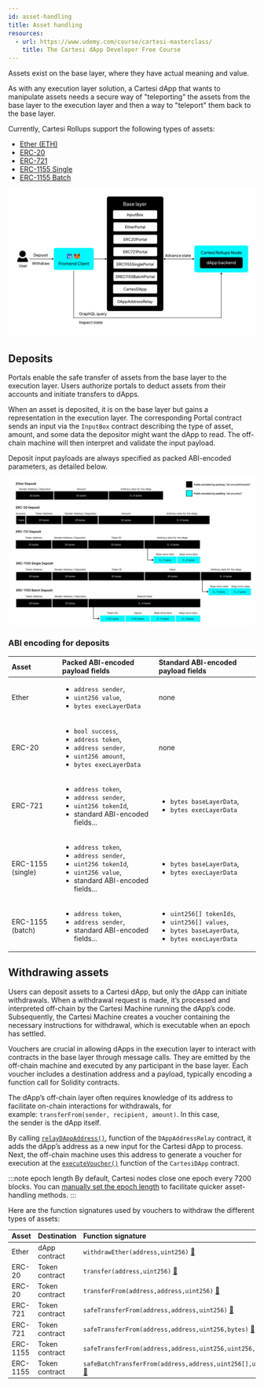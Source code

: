 ```yaml
---
id: asset-handling
title: Asset handling
resources:
  - url: https://www.udemy.com/course/cartesi-masterclass/
    title: The Cartesi dApp Developer Free Course
---
```


Assets exist on the base layer, where they have actual meaning and value.

As with any execution layer solution, a Cartesi dApp that wants to manipulate assets needs a secure way of "teleporting" the assets from the base layer to the execution layer and then a way to "teleport" them back to the base layer.

Currently, Cartesi Rollups support the following types of assets:

- [Ether (ETH)](../rollups-apis/json-rpc/portals/)
- [ERC-20](../rollups-apis/json-rpc/portals/ERC20Portal.md)
- [ERC-721](../rollups-apis/json-rpc/portals/ERC721Portal.md)
- [ERC-1155 Single](../rollups-apis/json-rpc/portals/ERC1155SinglePortal.md)
- [ERC-1155 Batch](../rollups-apis/json-rpc/portals/ERC1155BatchPortal.md)

![img](../../static/img/v1.3/assets.jpg)

## Deposits

Portals enable the safe transfer of assets from the base layer to the execution layer. Users authorize portals to deduct assets from their accounts and initiate transfers to dApps.

When an asset is deposited, it is on the base layer but gains a representation in the execution layer. The corresponding Portal contract sends an input via the `InputBox` contract describing the type of asset, amount, and some data the depositor might want the dApp to read. The off-chain machine will then interpret and validate the input payload.

Deposit input payloads are always specified as packed ABI-encoded parameters, as detailed below.

![img](../..//static/img/v1.3/abi.jpg)

### ABI encoding for deposits


| Asset             | Packed ABI-encoded payload fields                                                                                                                       | Standard ABI-encoded payload fields                                                                                              |
| :---------------- | :------------------------------------------------------------------------------------------------------------------------------------------------------ | :------------------------------------------------------------------------------------------------------------------------------- |
| Ether             | <ul><li>`address sender`,</li><li>`uint256 value`,</li><li>`bytes execLayerData`</li></ul>                                                              | none                                                                                                                             |
| ERC-20            | <ul><li>`bool success`,</li><li>`address token`,</li><li>`address sender`,</li><li>`uint256 amount`,</li><li>`bytes execLayerData`</li></ul>            | none                                                                                                                             |
| ERC-721           | <ul><li>`address token`,</li><li>`address sender`,</li><li>`uint256 tokenId`,</li><li>standard ABI-encoded fields...</li></ul>                          | <ul><li>`bytes baseLayerData`,</li><li>`bytes execLayerData`</li></ul>                                                           |
| ERC-1155 (single) | <ul><li>`address token`,</li><li>`address sender`,</li><li>`uint256 tokenId`,</li><li>`uint256 value`,</li><li>standard ABI-encoded fields...</li></ul> | <ul><li>`bytes baseLayerData`,</li><li>`bytes execLayerData`</li></ul>                                                           |
| ERC-1155 (batch)  | <ul><li>`address token`,</li><li>`address sender`,</li><li>standard ABI-encoded fields...</li></ul>                                                     | <ul><li>`uint256[] tokenIds`,</li><li>`uint256[] values`,</li><li>`bytes baseLayerData`,</li><li>`bytes execLayerData`</li></ul> |


## Withdrawing assets

Users can deposit assets to a Cartesi dApp, but only the dApp can initiate withdrawals. When a withdrawal request is made, it’s processed and interpreted off-chain by the Cartesi Machine running the dApp’s code. Subsequently, the Cartesi Machine creates a voucher containing the necessary instructions for withdrawal, which is executable when an epoch has settled.

Vouchers are crucial in allowing dApps in the execution layer to interact with contracts in the base layer through message calls. They are emitted by the off-chain machine and executed by any participant in the base layer. Each voucher includes a destination address and a payload, typically encoding a function call for Solidity contracts.

The dApp’s off-chain layer often requires knowledge of its address to facilitate on-chain interactions for withdrawals, for example: `transferFrom(sender, recipient, amount)`. In this case, the sender is the dApp itself.

By calling [`relayDAppAddress()`](../rollups-apis/json-rpc/relays/relays.md), function of the `DAppAddressRelay` contract, it adds the dApp’s address as a new input for the Cartesi dApp to process. Next, the off-chain machine uses this address to generate a voucher for execution at the [`executeVoucher()`](../rollups-apis/json-rpc/application.md/#executevoucher) function of the `CartesiDApp` contract.


:::note epoch length
By default, Cartesi nodes close one epoch every 7200 blocks. You can [manually set the epoch length](./cli-commands.md/#run) to facilitate quicker asset-handling methods.
:::

Here are the function signatures used by vouchers to withdraw the different types of assets:

| Asset    | Destination    | Function signature                                                                                                                          |
| :------- | :------------- | :------------------------------------------------------------------------------------------------------------------------------------------ |
| Ether    | dApp contract  | `withdrawEther(address,uint256)` [:page_facing_up:](../rollups-apis/json-rpc/application.md/#withdrawether)                            |
| ERC-20   | Token contract | `transfer(address,uint256)` [:page_facing_up:](https://eips.ethereum.org/EIPS/eip-20#methods)                                               |
| ERC-20   | Token contract | `transferFrom(address,address,uint256)` [:page_facing_up:](https://eips.ethereum.org/EIPS/eip-20#methods)                                   |
| ERC-721  | Token contract | `safeTransferFrom(address,address,uint256)` [:page_facing_up:](https://eips.ethereum.org/EIPS/eip-721#specification)                        |
| ERC-721  | Token contract | `safeTransferFrom(address,address,uint256,bytes)` [:page_facing_up:](https://eips.ethereum.org/EIPS/eip-721#specification)                  |
| ERC-1155 | Token contract | `safeTransferFrom(address,address,uint256,uint256,data)` [:page_facing_up:](https://eips.ethereum.org/EIPS/eip-1155#specification)          |
| ERC-1155 | Token contract | `safeBatchTransferFrom(address,address,uint256[],uint256[],data)` [:page_facing_up:](https://eips.ethereum.org/EIPS/eip-1155#specification) |
